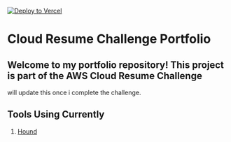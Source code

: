 [![Deploy to Vercel](https://github.com/arunlorenz/portfolio/actions/workflows/deploy-to-vercel.yml/badge.svg)](https://github.com/arunlorenz/portfolio/actions/workflows/deploy-to-vercel.yml)
# Cloud Resume Challenge Portfolio

Welcome to my portfolio repository! This project is part of the **AWS Cloud Resume Challenge**
---
will update this once i complete the challenge.

## Tools Using Currently
1. [Hound](https://houndci.com/)
